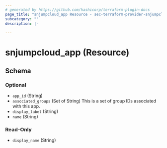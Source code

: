 ```yaml
---
# generated by https://github.com/hashicorp/terraform-plugin-docs
page_title: "snjumpcloud_app Resource - sec-terraform-provider-snjumpcloud"
subcategory: ""
description: |-
  
---
```


# snjumpcloud_app (Resource)





<!-- schema generated by tfplugindocs -->
## Schema

### Optional

- `app_id` (String)
- `associated_groups` (Set of String) This is a set of group IDs associated with this app.
- `display_label` (String)
- `name` (String)

### Read-Only

- `display_name` (String)

